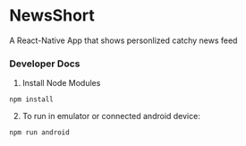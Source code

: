 # NewsShort

A React-Native App that shows personlized catchy news feed

### Developer Docs

1.  Install Node Modules

```
npm install
```

2.  To run in emulator or connected android device:

```c
npm run android
```
